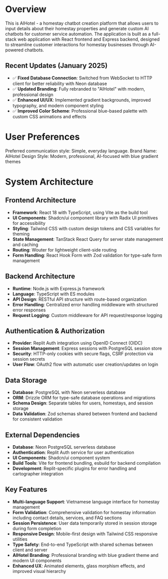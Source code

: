 # Overview

This is AIHotel - a homestay chatbot creation platform that allows users to input details about their homestay properties and generate custom AI chatbots for customer service automation. The application is built as a full-stack web application with React frontend and Express backend, designed to streamline customer interactions for homestay businesses through AI-powered chatbots.

## Recent Updates (January 2025)
- ✅ **Fixed Database Connection**: Switched from WebSocket to HTTP client for better reliability with Neon database
- ✅ **Updated Branding**: Fully rebranded to "AIHotel" with modern, professional design
- ✅ **Enhanced UI/UX**: Implemented gradient backgrounds, improved typography, and modern component styling
- ✅ **Improved Color Scheme**: Professional blue-based palette with custom CSS animations and effects

# User Preferences

Preferred communication style: Simple, everyday language.
Brand Name: AIHotel
Design Style: Modern, professional, AI-focused with blue gradient themes

# System Architecture

## Frontend Architecture
- **Framework**: React 18 with TypeScript, using Vite as the build tool
- **UI Components**: Shadcn/ui component library with Radix UI primitives for accessibility
- **Styling**: Tailwind CSS with custom design tokens and CSS variables for theming
- **State Management**: TanStack React Query for server state management and caching
- **Routing**: Wouter for lightweight client-side routing
- **Form Handling**: React Hook Form with Zod validation for type-safe form management

## Backend Architecture
- **Runtime**: Node.js with Express.js framework
- **Language**: TypeScript with ES modules
- **API Design**: RESTful API structure with route-based organization
- **Error Handling**: Centralized error handling middleware with structured error responses
- **Request Logging**: Custom middleware for API request/response logging

## Authentication & Authorization
- **Provider**: Replit Auth integration using OpenID Connect (OIDC)
- **Session Management**: Express sessions with PostgreSQL session store
- **Security**: HTTP-only cookies with secure flags, CSRF protection via session secrets
- **User Flow**: OAuth2 flow with automatic user creation/updates on login

## Data Storage
- **Database**: PostgreSQL with Neon serverless database
- **ORM**: Drizzle ORM for type-safe database operations and migrations
- **Schema Design**: Separate tables for users, homestays, and session storage
- **Data Validation**: Zod schemas shared between frontend and backend for consistent validation

## External Dependencies
- **Database**: Neon PostgreSQL serverless database
- **Authentication**: Replit Auth service for user authentication
- **UI Components**: Shadcn/ui component system
- **Build Tools**: Vite for frontend bundling, esbuild for backend compilation
- **Development**: Replit-specific plugins for error handling and cartographer integration

## Key Features
- **Multi-language Support**: Vietnamese language interface for homestay management
- **Form Validation**: Comprehensive validation for homestay information including contact details, services, and FAQ sections
- **Session Persistence**: User data temporarily stored in session storage during form completion
- **Responsive Design**: Mobile-first design with Tailwind CSS responsive utilities
- **Type Safety**: End-to-end TypeScript with shared schemas between client and server
- **AIHotel Branding**: Professional branding with blue gradient theme and modern UI components
- **Enhanced UX**: Animated elements, glass morphism effects, and improved visual hierarchy
